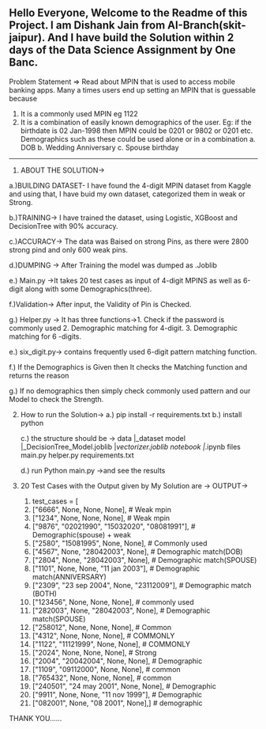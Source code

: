 Hello Everyone, Welcome to the Readme of this Project.
I am Dishank Jain from AI-Branch(skit-jaipur). And I have build the Solution within 2 days of the Data Science Assignment by One Banc.
---------------------------------------------------------------------------------------------------------
Problem Statement =>
Read about MPIN that is used to access mobile banking apps. Many a times users end up setting an MPIN that is
guessable because
1. It is a commonly used MPIN eg 1122
2. It is a combination of easily known demographics of the user. Eg: if the birthdate is 02 Jan-1998 then MPIN
could be 0201 or 9802 or 0201 etc. Demographics such as these could be used alone or in a combination
a. DOB
b. Wedding Anniversary
c. Spouse birthday


--------------------------------------------------------------------------------------------------------------------------------------



1. ABOUT THE SOLUTION->
 
 a.)BUILDING DATASET-
     I have found the 4-digit MPIN dataset from Kaggle and using that, I have buid my own dataset, categorized them in weak or Strong.
 
 b.)TRAINING-> I have trained the dataset, using Logistic, XGBoost and DecisionTree with 90% accuracy.
 
 c.)ACCURACY-> The data was Baised on strong Pins, as there were 2800 strong pind and only 600 weak pins.
 
 d.)DUMPING -> After Training the model was dumped as .Joblib
 
 e.) Main.py ->It takes 20 test cases as input of 4-digit MPINS as well as 6-digit along with some Demographics(three).
 
 f.)Validation-> After input, the Validity of Pin is Checked.
 
 g.) Helper.py -> It has three functions->1. Check if the password is commonly used 
                                          2. Demographic matching for 4-digit.
                                          3. Demographic matching for 6 -digits.

 e.) six_digit.py-> contains frequently used 6-digit pattern matching function.

 f.) If the Demographics is Given then It checks the Matching function and returns the reason 

 g.) If no demographics then simply check commonly used pattern and our Model to check the Strength.


2. How to run the Solution->
   a.) pip install -r requirements.txt
   b.) install python

   c.) the structure should be ->
    data
       |_dataset
    model
       |_DecisionTree_Model.joblib
       |_vectorizer.joblib
    notebook
       |_.ipynb files
    main.py
    helper.py
    requirements.txt         
    
    d.) run Python main.py
    ->and see the results

3. 20 Test Cases with the Output given by My Solution are ->
                                                         OUTPUT->
    1. test_cases = [
    2. ["6666", None, None, None],                      # Weak mpin
    3. ["1234", None, None, None],                      # Weak mpin
    4. ["9876", "02021990", "15032020", "08081991"],    # Demographic(spouse) + weak 
    5. ["2580", "15081995", None, None],                # Commonly used
    6. ["4567", None, "28042003", None],                # Demographic match(DOB)
    7. ["2804", None, "28042003", None],                # Demographic match(SPOUSE)
    8.  ["1101", None, None, "11 jan 2003"],             # Demographic match(ANNIVERSARY) 
    9. ["2309", "23 sep 2004", None, "23112009"],       # Demographic match (BOTH)
    10. ["123456", None, None, None],                    # commonly used
    11. ["282003", None, "28042003", None],              # Demographic match(SPOUSE)
    12. ["258012", None, None, None],                    # Common 
    13. ["4312", None, None, None],                      # COMMONLY
    14. ["1122", "11121999", None, None],                # COMMONLY
    15. ["2024", None, None, None],                      # Strong
    16. ["2004", "20042004", None, None],                # Demographic 
    17. ["1109", "09112000", None, None],                # common
    18. ["765432", None, None, None],                    # common
    19. ["240501", "24 may 2001", None, None],           # Demographic
    20. ["9911", None, None, "11 nov 1999"],             # Demographic
    21. ["082001", None, "08 2001", None],]               # demographic 


THANK YOU......
